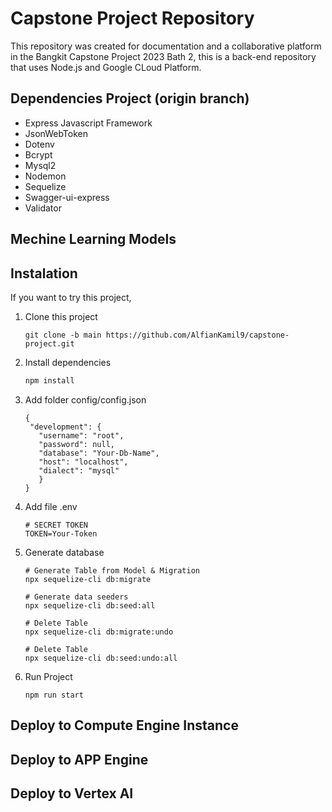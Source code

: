 ﻿# Capstone Project Repository
 This repository was created for documentation and a collaborative platform in the Bangkit Capstone Project 2023 Bath 2, this is a back-end repository that uses Node.js and Google CLoud Platform.
## Dependencies Project (origin branch)
- Express Javascript Framework
- JsonWebToken
- Dotenv
- Bcrypt
- Mysql2
- Nodemon
- Sequelize
- Swagger-ui-express
- Validator
## Mechine Learning Models
## Instalation 
If you want to try this project,
1. Clone this project
   
   ```Clone
   git clone -b main https://github.com/AlfianKamil9/capstone-project.git
   ````
2. Install dependencies

   ```Bash
   npm install
   ```
3. Add folder config/config.json

   ```Bashline
   {
    "development": {
      "username": "root",
      "password": null,
      "database": "Your-Db-Name",
      "host": "localhost",
      "dialect": "mysql"
      }
   }
   ```
4. Add file .env

   ```Bashenv
   # SECRET TOKEN
   TOKEN=Your-Token
   ```

5. Generate database
   
   ```Bashdb
   # Generate Table from Model & Migration
   npx sequelize-cli db:migrate
 
   # Generate data seeders
   npx sequelize-cli db:seed:all
 
   # Delete Table
   npx sequelize-cli db:migrate:undo
 
   # Delete Table
   npx sequelize-cli db:seed:undo:all
   ```

6. Run Project 

   ```Bashrun
   npm run start
   ```

## Deploy to Compute Engine Instance
## Deploy to APP Engine 
## Deploy to Vertex AI
